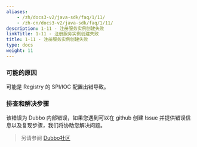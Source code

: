 ```yaml
---
aliases:
    - /zh/docs3-v2/java-sdk/faq/1/11/
    - /zh-cn/docs3-v2/java-sdk/faq/1/11/
description: 1-11 - 注册服务实例创建失败
linkTitle: 1-11 - 注册服务实例创建失败
title: 1-11 - 注册服务实例创建失败
type: docs
weight: 11
---
```







### 可能的原因
可能是 Registry 的 SPI/IOC 配置出错导致。
### 排查和解决步骤
该错误为 Dubbo 内部错误，如果您遇到可以在 github 创建 Issue 并提供错误信息以及复现步骤，我们将协助您解决问题。

> 另请参阅
[Dubbo社区](https://github.com/apache/dubbo)